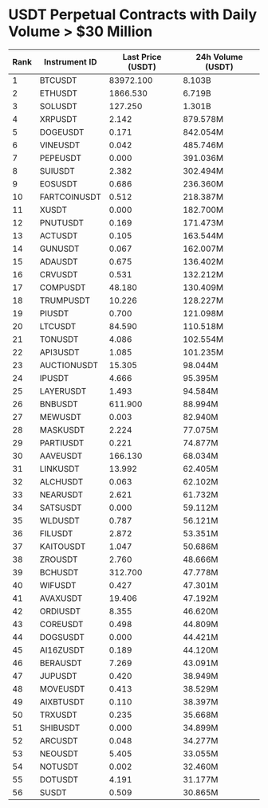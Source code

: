 # USDT Perpetual Contracts with Daily Volume > $30 Million

| Rank | Instrument ID | Last Price (USDT) | 24h Volume (USDT) |
|------|---------------|-------------------|-------------------|
| 1 | BTCUSDT | 83972.100 | 8.103B |
| 2 | ETHUSDT | 1866.530 | 6.719B |
| 3 | SOLUSDT | 127.250 | 1.301B |
| 4 | XRPUSDT | 2.142 | 879.578M |
| 5 | DOGEUSDT | 0.171 | 842.054M |
| 6 | VINEUSDT | 0.042 | 485.746M |
| 7 | PEPEUSDT | 0.000 | 391.036M |
| 8 | SUIUSDT | 2.382 | 302.494M |
| 9 | EOSUSDT | 0.686 | 236.360M |
| 10 | FARTCOINUSDT | 0.512 | 218.387M |
| 11 | XUSDT | 0.000 | 182.700M |
| 12 | PNUTUSDT | 0.169 | 171.473M |
| 13 | ACTUSDT | 0.105 | 163.544M |
| 14 | GUNUSDT | 0.067 | 162.007M |
| 15 | ADAUSDT | 0.675 | 136.402M |
| 16 | CRVUSDT | 0.531 | 132.212M |
| 17 | COMPUSDT | 48.180 | 130.409M |
| 18 | TRUMPUSDT | 10.226 | 128.227M |
| 19 | PIUSDT | 0.700 | 121.098M |
| 20 | LTCUSDT | 84.590 | 110.518M |
| 21 | TONUSDT | 4.086 | 102.554M |
| 22 | API3USDT | 1.085 | 101.235M |
| 23 | AUCTIONUSDT | 15.305 | 98.044M |
| 24 | IPUSDT | 4.666 | 95.395M |
| 25 | LAYERUSDT | 1.493 | 94.584M |
| 26 | BNBUSDT | 611.900 | 88.994M |
| 27 | MEWUSDT | 0.003 | 82.940M |
| 28 | MASKUSDT | 2.224 | 77.075M |
| 29 | PARTIUSDT | 0.221 | 74.877M |
| 30 | AAVEUSDT | 166.130 | 68.034M |
| 31 | LINKUSDT | 13.992 | 62.405M |
| 32 | ALCHUSDT | 0.063 | 62.102M |
| 33 | NEARUSDT | 2.621 | 61.732M |
| 34 | SATSUSDT | 0.000 | 59.112M |
| 35 | WLDUSDT | 0.787 | 56.121M |
| 36 | FILUSDT | 2.872 | 53.351M |
| 37 | KAITOUSDT | 1.047 | 50.686M |
| 38 | ZROUSDT | 2.760 | 48.666M |
| 39 | BCHUSDT | 312.700 | 47.778M |
| 40 | WIFUSDT | 0.427 | 47.301M |
| 41 | AVAXUSDT | 19.406 | 47.192M |
| 42 | ORDIUSDT | 8.355 | 46.620M |
| 43 | COREUSDT | 0.498 | 44.809M |
| 44 | DOGSUSDT | 0.000 | 44.421M |
| 45 | AI16ZUSDT | 0.189 | 44.120M |
| 46 | BERAUSDT | 7.269 | 43.091M |
| 47 | JUPUSDT | 0.420 | 38.949M |
| 48 | MOVEUSDT | 0.413 | 38.529M |
| 49 | AIXBTUSDT | 0.110 | 38.397M |
| 50 | TRXUSDT | 0.235 | 35.668M |
| 51 | SHIBUSDT | 0.000 | 34.899M |
| 52 | ARCUSDT | 0.048 | 34.277M |
| 53 | NEOUSDT | 5.405 | 33.055M |
| 54 | NOTUSDT | 0.002 | 32.460M |
| 55 | DOTUSDT | 4.191 | 31.177M |
| 56 | SUSDT | 0.509 | 30.865M |
